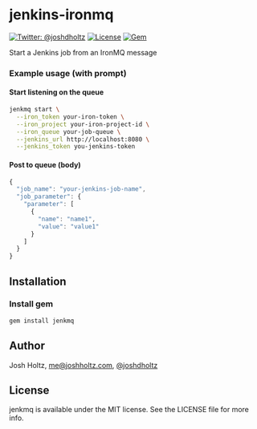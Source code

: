 # jenkins-ironmq

[![Twitter: @joshdholtz](https://img.shields.io/badge/contact-@joshdholtz-blue.svg?style=flat)](https://twitter.com/joshdholtz)
[![License](http://img.shields.io/badge/license-MIT-green.svg?style=flat)](https://github.com/joshdholtz/jenkins-ironmq/blob/master/LICENSE)
[![Gem](https://img.shields.io/gem/v/jenkmq.svg?style=flat)](http://rubygems.org/gems/jenkmq)

Start a Jenkins job from an IronMQ message

### Example usage (with prompt)

#### Start listening on the queue
```sh
jenkmq start \
  --iron_token your-iron-token \
  --iron_project your-iron-project-id \
  --iron_queue your-job-queue \
  --jenkins_url http://localhost:8080 \
  --jenkins_token you-jenkins-token
```

#### Post to queue (body)
```js
{
  "job_name": "your-jenkins-job-name",
  "job_parameter": {
    "parameter": [
      {
        "name": "name1",
        "value": "value1"
      }
    ]
  }
}
```

## Installation

### Install gem
```sh
gem install jenkmq
```

## Author

Josh Holtz, me@joshholtz.com, [@joshdholtz](https://twitter.com/joshdholtz)

## License

jenkmq is available under the MIT license. See the LICENSE file for more info.
